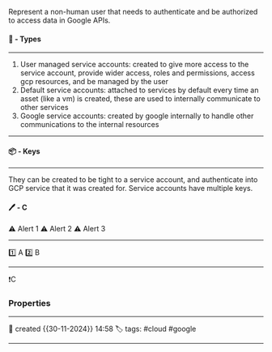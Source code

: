Represent a non-human user that needs to authenticate and be authorized to access data in Google APIs.

#### 🚀 - Types
---
1. User managed service accounts: created to give more access to the service account, provide wider access, roles and permissions, access gcp resources, and be managed by the user
2. Default service accounts: attached to services by default every time an asset (like a vm) is created, these are used to internally communicate to other services
3. Google service accounts: created by google internally to handle other communications to the internal resources

---
#### 📦 - Keys
--- 

They can be created to be tight to a service account, and authenticate into GCP service that it was created for. Service accounts have multiple keys.

#### 🖊️ - C


⚠ Alert 1
⚠ Alert 2
⚠ Alert 3


--- 

 1️⃣ A
 2️⃣ B
 
--- 

❗C


### Properties
---
📆 created   {{30-11-2024}} 14:58
🏷️ tags: #cloud #google 

---
